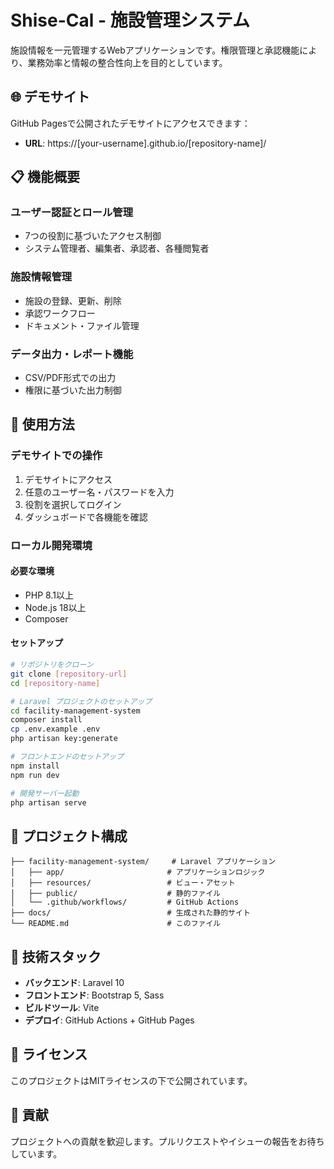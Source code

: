 # Shise-Cal - 施設管理システム

施設情報を一元管理するWebアプリケーションです。権限管理と承認機能により、業務効率と情報の整合性向上を目的としています。

## 🌐 デモサイト

GitHub Pagesで公開されたデモサイトにアクセスできます：
- **URL**: https://[your-username].github.io/[repository-name]/

## 📋 機能概要

### ユーザー認証とロール管理
- 7つの役割に基づいたアクセス制御
- システム管理者、編集者、承認者、各種閲覧者

### 施設情報管理
- 施設の登録、更新、削除
- 承認ワークフロー
- ドキュメント・ファイル管理

### データ出力・レポート機能
- CSV/PDF形式での出力
- 権限に基づいた出力制御

## 🚀 使用方法

### デモサイトでの操作
1. デモサイトにアクセス
2. 任意のユーザー名・パスワードを入力
3. 役割を選択してログイン
4. ダッシュボードで各機能を確認

### ローカル開発環境

#### 必要な環境
- PHP 8.1以上
- Node.js 18以上
- Composer

#### セットアップ
```bash
# リポジトリをクローン
git clone [repository-url]
cd [repository-name]

# Laravel プロジェクトのセットアップ
cd facility-management-system
composer install
cp .env.example .env
php artisan key:generate

# フロントエンドのセットアップ
npm install
npm run dev

# 開発サーバー起動
php artisan serve
```

## 📁 プロジェクト構成

```
├── facility-management-system/     # Laravel アプリケーション
│   ├── app/                       # アプリケーションロジック
│   ├── resources/                 # ビュー・アセット
│   ├── public/                    # 静的ファイル
│   └── .github/workflows/         # GitHub Actions
├── docs/                          # 生成された静的サイト
└── README.md                      # このファイル
```

## 🔧 技術スタック

- **バックエンド**: Laravel 10
- **フロントエンド**: Bootstrap 5, Sass
- **ビルドツール**: Vite
- **デプロイ**: GitHub Actions + GitHub Pages

## 📝 ライセンス

このプロジェクトはMITライセンスの下で公開されています。

## 🤝 貢献

プロジェクトへの貢献を歓迎します。プルリクエストやイシューの報告をお待ちしています。